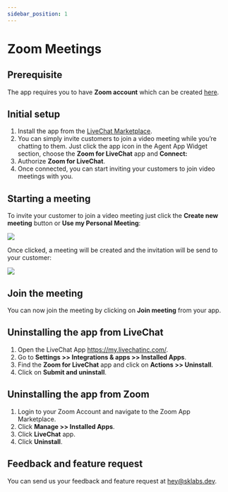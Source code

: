 ```yaml
---
sidebar_position: 1
---
```


# Zoom Meetings

## Prerequisite

The app requires you to have **Zoom account** which can be created [here](https://zoom.us/signup).

## Initial setup

1. Install the app from the [LiveChat Marketplace](https://www.livechat.com/marketplace/apps/zoom-for-livechat/).
2. You can simply invite customers to join a video meeting while you’re chatting to them. Just click the app icon in the Agent App Widget section, choose the **Zoom for LiveChat** app and **Connect:**
3. Authorize **Zoom for LiveChat**.
4. Once connected, you can start inviting your customers to join video meetings with you.

## Starting a meeting

To invite your customer to join a video meeting just click the **Create new meeting** button or **Use my Personal Meeting**:

![](images/zoom-screenshot-1.jpg)

Once clicked, a meeting will be created and the invitation will be send to your customer:

![](images/zoom-screenshot-2.jpg)

## Join the meeting

You can now join the meeting by clicking on **Join meeting** from your app.

## Uninstalling the app from LiveChat

1. Open the LiveChat App https://my.livechatinc.com/.
2. Go to **Settings >> Integrations & apps >> Installed Apps**.
3. Find the **Zoom for LiveChat** app and click on **Actions >> Uninstall**.
4. Click on **Submit and uninstall**.

## Uninstalling the app from Zoom

1. Login to your Zoom Account and navigate to the Zoom App Marketplace.
2. Click **Manage >> Installed Apps**.
3. Click **LiveChat** app.
4. Click **Uninstall**.

## Feedback and feature request

You can send us your feedback and feature request at [hey@sklabs.dev](mailto:hey@sklabs.dev).
